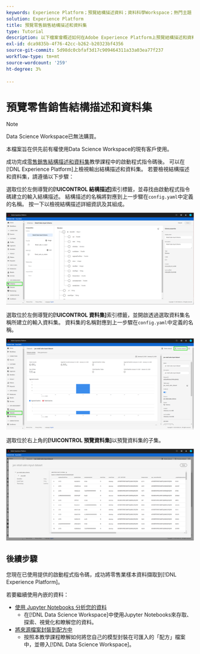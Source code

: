 ```yaml
---
keywords: Experience Platform；預覽結構描述資料；資料科學Workspace；熱門主題
solution: Experience Platform
title: 預覽零售銷售結構描述和資料集
type: Tutorial
description: 以下檔案會概述如何在Adobe Experience Platform上預覽結構描述和資料集。
exl-id: dca9835b-4f76-42cc-b262-b20323bf4356
source-git-commit: 5d98dc0cbfaf3d17c909464311a33a03ea77f237
workflow-type: tm+mt
source-wordcount: '259'
ht-degree: 3%

---
```


# 預覽零售銷售結構描述和資料集

>[!NOTE]
>
>Data Science Workspace已無法購買。
>
>本檔案旨在供先前有權使用Data Science Workspace的現有客戶使用。

成功完成[零售銷售結構描述和資料集](./create-retails-sales-dataset.md)教學課程中的啟動程式指令碼後。 可以在[!DNL Experience Platform]上檢視輸出結構描述和資料集。 若要檢視結構描述和資料集，請遵循以下步驟：

選取位於左側導覽的&#x200B;**[!UICONTROL 結構描述]**&#x200B;索引標籤，並尋找由啟動程式指令碼建立的輸入結構描述。 結構描述的名稱將對應到上一步驟在`config.yaml`中定義的名稱。 按一下以檢視結構描述詳細資訊及其組成。

![](../images/models-recipes/access-data/schema.PNG)

選取位於左側導覽的&#x200B;**[!UICONTROL 資料集]**&#x200B;索引標籤，並開啟透過選取資料集名稱所建立的輸入資料集。 資料集的名稱對應到上一步驟在`config.yaml`中定義的名稱。

![](../images/models-recipes/access-data/dataset.PNG)

選取位於右上角的&#x200B;**[!UICONTROL 預覽資料集]**&#x200B;以預覽資料集的子集。

![](../images/models-recipes/access-data/preview.PNG)

## 後續步驟

您現在已使用提供的啟動程式指令碼，成功將零售業樣本資料擷取到[!DNL Experience Platform]。

若要繼續使用內嵌的資料：
- [使用 Jupyter Notebooks 分析您的資料](../jupyterlab/analyze-your-data.md)
   - 在[!DNL Data Science Workspace]中使用Jupyter Notebooks來存取、探索、視覺化和瞭解您的資料。
- [將來源檔案封裝到配方中](./package-source-files-recipe.md)
   - 按照本教學課程瞭解如何將您自己的模型封裝在可匯入的「配方」檔案中，並帶入[!DNL Data Science Workspace]。
